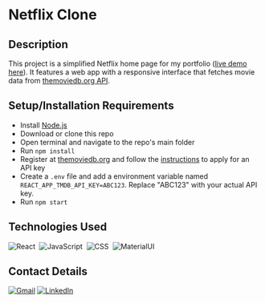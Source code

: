 # Netflix Clone

## Description

This project is a simplified Netflix home page for my portfolio ([live demo here](https://johnatancarvalho.github.io/netflix-clone/)). It features a web app with a responsive interface that fetches movie data from [themoviedb.org API](https://www.themoviedb.org/documentation/api).


## Setup/Installation Requirements

* Install [Node.js](https://nodejs.org/)
* Download or clone this repo
* Open terminal and navigate to the repo's main folder
* Run `npm install`
* Register at [themoviedb.org](https://www.themoviedb.org/) and follow the [instructions](https://developers.themoviedb.org/3/getting-started/introduction) to apply for an API key
* Create a `.env` file and add a environment variable named `REACT_APP_TMDB_API_KEY=ABC123`. Replace "ABC123" with your actual API key.
* Run `npm start` 

## Technologies Used

![React](https://img.shields.io/badge/-React-05122A?style=flat&logo=react)&nbsp;
![JavaScript](https://img.shields.io/badge/-JavaScript-05122A?style=flat&logo=javascript)&nbsp;
![CSS](https://img.shields.io/badge/-CSS-05122A?style=flat&logo=CSS3&logoColor=1572B6)&nbsp;
![MaterialUI](https://img.shields.io/badge/-MaterialUI-05122A?style=flat&logo=mui&logoColor=563D7C)&nbsp;

## Contact Details

<p align="">
<a href="mailto:johnatancarvalho06@gmail.com" target="_blank"><img src="https://img.shields.io/badge/Gmail-D14836?style=flat-square&logo=gmail&logoColor=white" alt="Gmail"></a>
<a href="https://www.linkedin.com/in/johnatan-csouza/" target="_blank"><img src="https://img.shields.io/badge/LinkedIn-%230077B5.svg?&style=flat-square&logo=linkedin&logoColor=white" alt="LinkedIn"></a>
</p>


